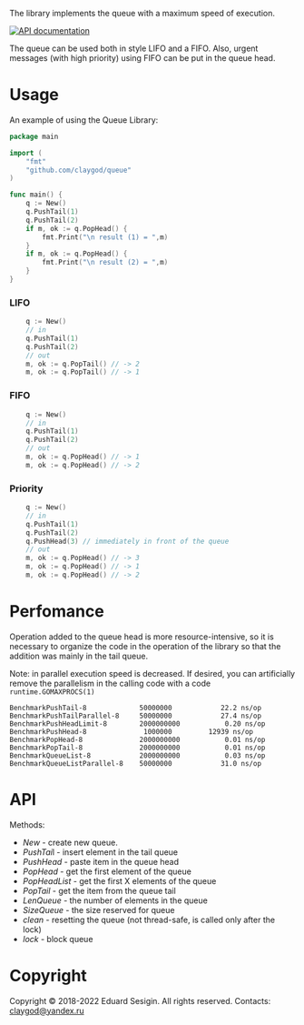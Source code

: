 The library implements the queue with a maximum speed of execution.

[![API documentation](https://godoc.org/github.com/claygod/queue?status.svg)](https://godoc.org/github.com/claygod/queue)

The queue can be used both in style LIFO and a FIFO. Also, urgent messages (with high priority) using FIFO can be put in the queue head.

# Usage

An example of using the Queue Library:
```Go
package main

import (
	"fmt"
	"github.com/claygod/queue"
)

func main() {
	q := New()
	q.PushTail(1)
	q.PushTail(2)
	if m, ok := q.PopHead() {
		fmt.Print("\n result (1) = ",m)
	}
	if m, ok := q.PopHead() {
		fmt.Print("\n result (2) = ",m)
	}
}
```

### LIFO

```Go
	q := New()
	// in
	q.PushTail(1)
	q.PushTail(2)
	// out
	m, ok := q.PopTail() // -> 2
	m, ok := q.PopTail() // -> 1
```

### FIFO

```Go
	q := New()
	// in
	q.PushTail(1)
	q.PushTail(2)
	// out
	m, ok := q.PopHead() // -> 1
	m, ok := q.PopHead() // -> 2
```

### Priority

```Go
	q := New()
	// in
	q.PushTail(1)
	q.PushTail(2)
	q.PushHead(3) // immediately in front of the queue
	// out
	m, ok := q.PopHead() // -> 3
	m, ok := q.PopHead() // -> 1
	m, ok := q.PopHead() // -> 2
```

# Perfomance

Operation added to the queue head is more resource-intensive,
so it is necessary to organize the code in the operation of
the library so that the addition was mainly in the tail queue.

Note: in parallel execution speed is decreased. If desired, you can artificially
remove the parallelism in the calling code with a code `runtime.GOMAXPROCS(1)`

```
BenchmarkPushTail-8            	50000000	        22.2 ns/op
BenchmarkPushTailParallel-8    	50000000	        27.4 ns/op
BenchmarkPushHeadLimit-8       	2000000000	         0.20 ns/op
BenchmarkPushHead-8            	 1000000	     12939 ns/op
BenchmarkPopHead-8             	2000000000	         0.01 ns/op
BenchmarkPopTail-8             	2000000000	         0.01 ns/op
BenchmarkQueueList-8           	2000000000	         0.03 ns/op
BenchmarkQueueListParallel-8   	50000000	        31.0 ns/op
```

# API

Methods:
-  *New* - create new queue.
-  *PushTai*l - insert element in the tail queue
-  *PushHead* - paste item in the queue head
-  *PopHead* - get the first element of the queue
-  *PopHeadList* - get the first X elements of the queue
-  *PopTail* - get the item from the queue tail
-  *LenQueue* - the number of elements in the queue
-  *SizeQueue* - the size reserved for queue
-  *clean* - resetting the queue (not thread-safe, is called only after the lock)
-  *lock* - block queue

# Copyright

Copyright © 2018-2022 Eduard Sesigin. All rights reserved. Contacts: claygod@yandex.ru


